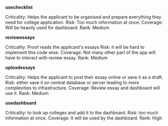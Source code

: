 **usechecklist**

Criticality: Helps the applicant to be  organised and prepare everything they need for college application.
Risk: Too much information at once.
Coverage: Will be heavily used for dashboard.
Rank: Medium

**reviewessays**

Criticality: Proof reads the applicant's essays
Risk: it will be hard to implement this code wise. 
Coverage: Not many other part of the app will have to interact with review essay.
Rank: Medium

**uploadessays**

Criticality: Helps the applicant to post their essay online or save it as a draft.
Risk: either save it on central database or server leading to more complexities to infrastructure.
Coverage: Review essay and dashboard will use it.
Rank: Medium

**usedashboard**

Criticality: to look up colleges and add it to the dashboard.
Risk: too much information at once.
Coverage: It will be used by the dashboard.
Rank: High
